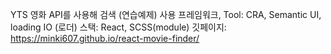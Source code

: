 YTS 영화 API를 사용해 검색 (연습예제)
사용 프레임워크, Tool: CRA, Semantic UI, loading IO (로더)
스택: React, SCSS(module) 
깃페이지: https://minki607.github.io/react-movie-finder/
